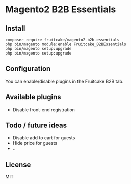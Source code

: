 # Magento2 B2B Essentials

## Install

```
composer require fruitcake/magento2-b2b-essentials
php bin/magento module:enable Fruitcake_B2BEssentials
php bin/magento setup:upgrade
php bin/magento setup:upgrade
```

## Configuration

You can enable/disable plugins in the Fruitcake B2B tab.

## Available plugins
 
 - Disable front-end registration
 
## Todo / future ideas

 - Disable add to cart for guests
 - Hide price for guests
 - ..
 
## License

MIT
